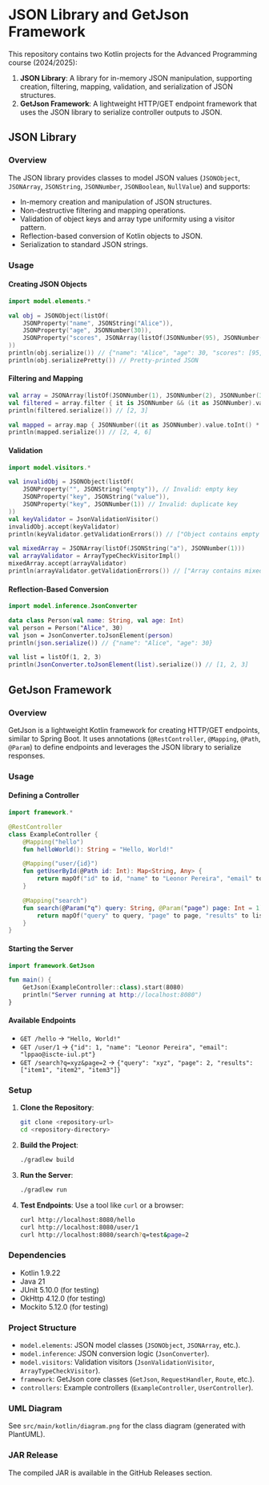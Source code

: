 # JSON Library and GetJson Framework

This repository contains two Kotlin projects for the Advanced Programming course (2024/2025):
1. **JSON Library**: A library for in-memory JSON manipulation, supporting creation, filtering, mapping, validation, and serialization of JSON structures.
2. **GetJson Framework**: A lightweight HTTP/GET endpoint framework that uses the JSON library to serialize controller outputs to JSON.

## JSON Library

### Overview
The JSON library provides classes to model JSON values (`JSONObject`, `JSONArray`, `JSONString`, `JSONNumber`, `JSONBoolean`, `NullValue`) and supports:
- In-memory creation and manipulation of JSON structures.
- Non-destructive filtering and mapping operations.
- Validation of object keys and array type uniformity using a visitor pattern.
- Reflection-based conversion of Kotlin objects to JSON.
- Serialization to standard JSON strings.

### Usage
#### Creating JSON Objects
```kotlin
import model.elements.*

val obj = JSONObject(listOf(
    JSONProperty("name", JSONString("Alice")),
    JSONProperty("age", JSONNumber(30)),
    JSONProperty("scores", JSONArray(listOf(JSONNumber(95), JSONNumber(88))))
))
println(obj.serialize()) // {"name": "Alice", "age": 30, "scores": [95, 88]}
println(obj.serializePretty()) // Pretty-printed JSON
```

#### Filtering and Mapping
```kotlin
val array = JSONArray(listOf(JSONNumber(1), JSONNumber(2), JSONNumber(3)))
val filtered = array.filter { it is JSONNumber && (it as JSONNumber).value.toInt() > 1 }
println(filtered.serialize()) // [2, 3]

val mapped = array.map { JSONNumber((it as JSONNumber).value.toInt() * 2) }
println(mapped.serialize()) // [2, 4, 6]
```

#### Validation
```kotlin
import model.visitors.*

val invalidObj = JSONObject(listOf(
    JSONProperty("", JSONString("empty")), // Invalid: empty key
    JSONProperty("key", JSONString("value")),
    JSONProperty("key", JSONNumber(1)) // Invalid: duplicate key
))
val keyValidator = JsonValidationVisitor()
invalidObj.accept(keyValidator)
println(keyValidator.getValidationErrors()) // ["Object contains empty key at depth 0", "Duplicate key 'key' in object at depth 0"]

val mixedArray = JSONArray(listOf(JSONString("a"), JSONNumber(1)))
val arrayValidator = ArrayTypeCheckVisitorImpl()
mixedArray.accept(arrayValidator)
println(arrayValidator.getValidationErrors()) // ["Array contains mixed types: JSONString and JSONNumber"]
```

#### Reflection-Based Conversion
```kotlin
import model.inference.JsonConverter

data class Person(val name: String, val age: Int)
val person = Person("Alice", 30)
val json = JsonConverter.toJsonElement(person)
println(json.serialize()) // {"name": "Alice", "age": 30}

val list = listOf(1, 2, 3)
println(JsonConverter.toJsonElement(list).serialize()) // [1, 2, 3]
```

## GetJson Framework

### Overview
GetJson is a lightweight Kotlin framework for creating HTTP/GET endpoints, similar to Spring Boot. It uses annotations (`@RestController`, `@Mapping`, `@Path`, `@Param`) to define endpoints and leverages the JSON library to serialize responses.

### Usage
#### Defining a Controller
```kotlin
import framework.*

@RestController
class ExampleController {
    @Mapping("hello")
    fun helloWorld(): String = "Hello, World!"

    @Mapping("user/{id}")
    fun getUserById(@Path id: Int): Map<String, Any> {
        return mapOf("id" to id, "name" to "Leonor Pereira", "email" to "lppao@iscte-iul.pt")
    }

    @Mapping("search")
    fun search(@Param("q") query: String, @Param("page") page: Int = 1): Map<String, Any> {
        return mapOf("query" to query, "page" to page, "results" to listOf("item1", "item2", "item3"))
    }
}
```

#### Starting the Server
```kotlin
import framework.GetJson

fun main() {
    GetJson(ExampleController::class).start(8080)
    println("Server running at http://localhost:8080")
}
```

#### Available Endpoints
- `GET /hello` → `"Hello, World!"`
- `GET /user/1` → `{"id": 1, "name": "Leonor Pereira", "email": "lppao@iscte-iul.pt"}`
- `GET /search?q=xyz&page=2` → `{"query": "xyz", "page": 2, "results": ["item1", "item2", "item3"]}`

### Setup
1. **Clone the Repository**:
   ```bash
   git clone <repository-url>
   cd <repository-directory>
   ```

2. **Build the Project**:
   ```bash
   ./gradlew build
   ```

3. **Run the Server**:
   ```bash
   ./gradlew run
   ```

4. **Test Endpoints**:
   Use a tool like `curl` or a browser:
   ```bash
   curl http://localhost:8080/hello
   curl http://localhost:8080/user/1
   curl http://localhost:8080/search?q=test&page=2
   ```

### Dependencies
- Kotlin 1.9.22
- Java 21
- JUnit 5.10.0 (for testing)
- OkHttp 4.12.0 (for testing)
- Mockito 5.12.0 (for testing)

### Project Structure
- `model.elements`: JSON model classes (`JSONObject`, `JSONArray`, etc.).
- `model.inference`: JSON conversion logic (`JsonConverter`).
- `model.visitors`: Validation visitors (`JsonValidationVisitor`, `ArrayTypeCheckVisitor`).
- `framework`: GetJson core classes (`GetJson`, `RequestHandler`, `Route`, etc.).
- `controllers`: Example controllers (`ExampleController`, `UserController`).

### UML Diagram
See `src/main/kotlin/diagram.png` for the class diagram (generated with PlantUML).

### JAR Release
The compiled JAR is available in the GitHub Releases section.